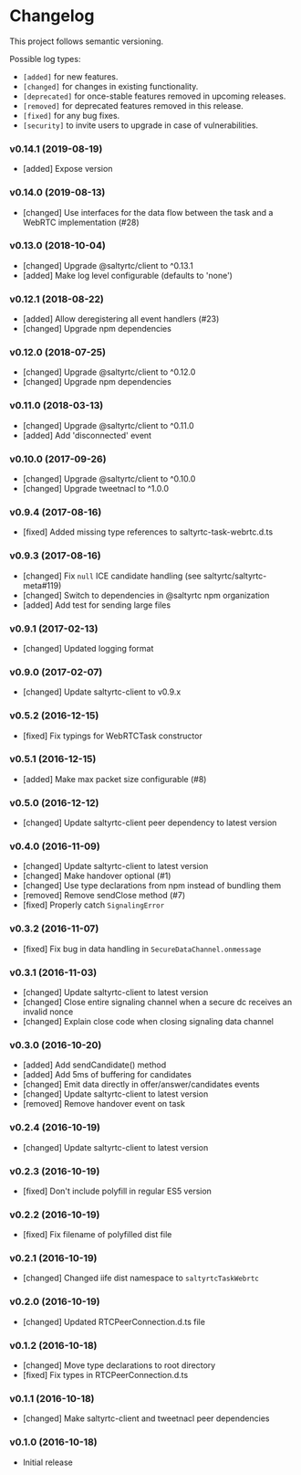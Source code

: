 # Changelog

This project follows semantic versioning.

Possible log types:

- `[added]` for new features.
- `[changed]` for changes in existing functionality.
- `[deprecated]` for once-stable features removed in upcoming releases.
- `[removed]` for deprecated features removed in this release.
- `[fixed]` for any bug fixes.
- `[security]` to invite users to upgrade in case of vulnerabilities.


### v0.14.1 (2019-08-19)

- [added] Expose version

### v0.14.0 (2019-08-13)

- [changed] Use interfaces for the data flow between the task and a WebRTC implementation (#28)

### v0.13.0 (2018-10-04)

- [changed] Upgrade @saltyrtc/client to ^0.13.1
- [added] Make log level configurable (defaults to 'none')

### v0.12.1 (2018-08-22)

- [added] Allow deregistering all event handlers (#23)
- [changed] Upgrade npm dependencies

### v0.12.0 (2018-07-25)

- [changed] Upgrade @saltyrtc/client to ^0.12.0
- [changed] Upgrade npm dependencies

### v0.11.0 (2018-03-13)

- [changed] Upgrade @saltyrtc/client to ^0.11.0
- [added] Add 'disconnected' event

### v0.10.0 (2017-09-26)

- [changed] Upgrade @saltyrtc/client to ^0.10.0
- [changed] Upgrade tweetnacl to ^1.0.0

### v0.9.4 (2017-08-16)

- [fixed] Added missing type references to saltyrtc-task-webrtc.d.ts

### v0.9.3 (2017-08-16)

- [changed] Fix `null` ICE candidate handling (see saltyrtc/saltyrtc-meta#119)
- [changed] Switch to dependencies in @saltyrtc npm organization
- [added] Add test for sending large files

### v0.9.1 (2017-02-13)

- [changed] Updated logging format

### v0.9.0 (2017-02-07)

- [changed] Update saltyrtc-client to v0.9.x

### v0.5.2 (2016-12-15)

- [fixed] Fix typings for WebRTCTask constructor

### v0.5.1 (2016-12-15)

- [added] Make max packet size configurable (#8)

### v0.5.0 (2016-12-12)

- [changed] Update saltyrtc-client peer dependency to latest version

### v0.4.0 (2016-11-09)

- [changed] Update saltyrtc-client to latest version
- [changed] Make handover optional (#1)
- [changed] Use type declarations from npm instead of bundling them
- [removed] Remove sendClose method (#7)
- [fixed] Properly catch `SignalingError`

### v0.3.2 (2016-11-07)

- [fixed] Fix bug in data handling in `SecureDataChannel.onmessage`

### v0.3.1 (2016-11-03)

- [changed] Update saltyrtc-client to latest version
- [changed] Close entire signaling channel when a secure dc receives an invalid nonce
- [changed] Explain close code when closing signaling data channel

### v0.3.0 (2016-10-20)

- [added] Add sendCandidate() method
- [added] Add 5ms of buffering for candidates
- [changed] Emit data directly in offer/answer/candidates events
- [changed] Update saltyrtc-client to latest version
- [removed] Remove handover event on task

### v0.2.4 (2016-10-19)

- [changed] Update saltyrtc-client to latest version

### v0.2.3 (2016-10-19)

- [fixed] Don't include polyfill in regular ES5 version

### v0.2.2 (2016-10-19)

- [fixed] Fix filename of polyfilled dist file

### v0.2.1 (2016-10-19)

- [changed] Changed iife dist namespace to `saltyrtcTaskWebrtc`

### v0.2.0 (2016-10-19)

- [changed] Updated RTCPeerConnection.d.ts file

### v0.1.2 (2016-10-18)

- [changed] Move type declarations to root directory
- [fixed] Fix types in RTCPeerConnection.d.ts

### v0.1.1 (2016-10-18)

- [changed] Make saltyrtc-client and tweetnacl peer dependencies

### v0.1.0 (2016-10-18)

- Initial release
